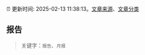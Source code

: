 :alarm_clock: 更新时间: 2025-02-13 11:38:13。[文章来源](/README.md)、[文章分类](/TAGS.md)

## 报告


> 关键字：`报告`、`月报`



